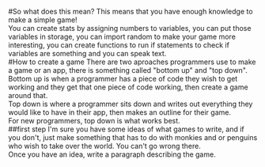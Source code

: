 #So what does this mean?
This means that you have enough knowledge to make a simple game!  
You can create stats by assigning numbers to variables, you can put those variables in storage, you can import random to make your game more interesting, you can create functions to run if statements to check if variables are something and you can speak text.  
#How to create a game
There are two aproaches programmers use to make a game or an app, there is something called "bottom up" and "top down".  
Bottom up is when a programmer has a piece of code they wish to get working and they get that one piece of code working, then create a game around that.  
Top down is where a programmer sits down and writes out everything they would like to have in their app, then makes an outline for their game.  
For new programmers, top down is what works best.  
##first step
I'm sure you have some ideas of what games to write, and if you don't, just make something that has to do with monkies and or penguins who wish to take over the world. You can't go wrong there.  
Once you have an idea, write a paragraph describing the game.  
  

